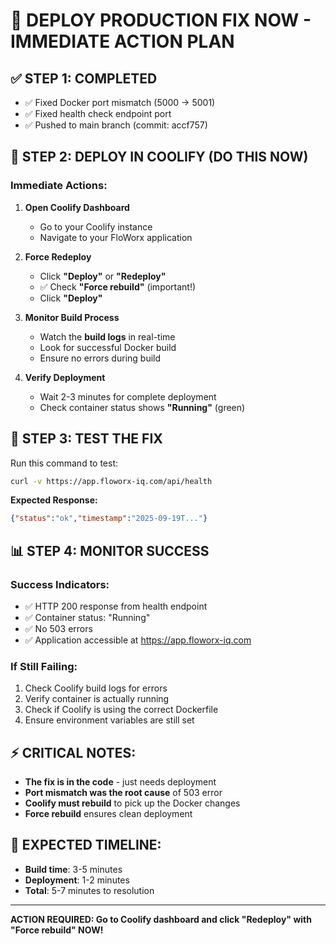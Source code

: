 # 🚨 DEPLOY PRODUCTION FIX NOW - IMMEDIATE ACTION PLAN

## ✅ **STEP 1: COMPLETED**
- ✅ Fixed Docker port mismatch (5000 → 5001)
- ✅ Fixed health check endpoint port
- ✅ Pushed to main branch (commit: accf757)

## 🚀 **STEP 2: DEPLOY IN COOLIFY (DO THIS NOW)**

### **Immediate Actions:**

1. **Open Coolify Dashboard**
   - Go to your Coolify instance
   - Navigate to your FloWorx application

2. **Force Redeploy**
   - Click **"Deploy"** or **"Redeploy"**
   - ✅ Check **"Force rebuild"** (important!)
   - Click **"Deploy"**

3. **Monitor Build Process**
   - Watch the **build logs** in real-time
   - Look for successful Docker build
   - Ensure no errors during build

4. **Verify Deployment**
   - Wait 2-3 minutes for complete deployment
   - Check container status shows **"Running"** (green)

## 🧪 **STEP 3: TEST THE FIX**

Run this command to test:
```bash
curl -v https://app.floworx-iq.com/api/health
```

**Expected Response:**
```json
{"status":"ok","timestamp":"2025-09-19T..."}
```

## 📊 **STEP 4: MONITOR SUCCESS**

### **Success Indicators:**
- ✅ HTTP 200 response from health endpoint
- ✅ Container status: "Running"
- ✅ No 503 errors
- ✅ Application accessible at https://app.floworx-iq.com

### **If Still Failing:**
1. Check Coolify build logs for errors
2. Verify container is actually running
3. Check if Coolify is using the correct Dockerfile
4. Ensure environment variables are still set

## ⚡ **CRITICAL NOTES:**

- **The fix is in the code** - just needs deployment
- **Port mismatch was the root cause** of 503 error
- **Coolify must rebuild** to pick up the Docker changes
- **Force rebuild** ensures clean deployment

## 🎯 **EXPECTED TIMELINE:**
- **Build time**: 3-5 minutes
- **Deployment**: 1-2 minutes
- **Total**: 5-7 minutes to resolution

---

**ACTION REQUIRED: Go to Coolify dashboard and click "Redeploy" with "Force rebuild" NOW!**
